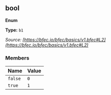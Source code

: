 
<!--
 THIS FILE WAS AUTOMATICALLY GENERATED
 2022-04-19T07:40:18.206Z
-->

## bool

**Enum**

**Type:** <code>b1</code>

_Source: [https://bfec.io/bfec/basics/v1.bfec#L2](https://bfec.io/bfec/basics/v1.bfec#L2)_



### Members

| Name | Value |
|------|-------|
| <code>false</code> | <code>0</code> |
| <code>true</code> | <code>1</code> |

